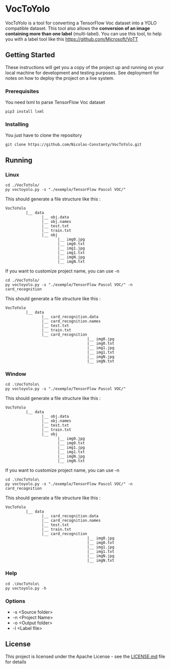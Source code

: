 # VocToYolo

VocToYolo is a tool for converting a TensorFlow Voc dataset into a YOLO compatible dataset. This tool also allows the **conversion of an image containing more than one label** (multi-label).
You can use this tool, to help you with a label tool like this https://github.com/Microsoft/VoTT

## Getting Started

These instructions will get you a copy of the project up and running on your local machine for development and testing purposes. See deployment for notes on how to deploy the project on a live system.

### Prerequisites

You need lxml to parse TensorFlow Voc dataset

```
pip3 install lxml
```

### Installing

You just have to clone the repository

```
git clone https://github.com/Nicolas-Constanty/VocToYolo.git
```

## Running

### Linux

```
cd ./VocToYolo/
py voctoyolo.py -s "./exemple/TensorFlow Pascol VOC/"
```

This should generate a file structure like this :
```
VocToYolo
         |__ data
                |__ obj.data
                |__ obj.names
                |__ test.txt
                |__ train.txt
                |__ obj
                       |__ img0.jpg
                       |__ img0.txt
                       |__ img1.jpg
                       |__ img1.txt
                       |__ imgN.jpg
                       |__ imgN.txt
```

If you want to customize project name, you can use -n

```
cd ./VocToYolo/
py voctoyolo.py -s "./exemple/TensorFlow Pascol VOC/" -n card_recognition
```

This should generate a file structure like this :
```
VocToYolo
         |__ data
                |__ card_recognition.data
                |__ card_recognition.names
                |__ test.txt
                |__ train.txt
                |__ card_recognition
                                    |__ img0.jpg
                                    |__ img0.txt
                                    |__ img1.jpg
                                    |__ img1.txt
                                    |__ imgN.jpg
                                    |__ imgN.txt
```

### Window
```
cd .\VocToYolo\
py voctoyolo.py -s "./exemple/TensorFlow Pascol VOC/"
```

This should generate a file structure like this :
```
VocToYolo
         |__ data
                |__ obj.data
                |__ obj.names
                |__ test.txt
                |__ train.txt
                |__ obj
                       |__ img0.jpg
                       |__ img0.txt
                       |__ img1.jpg
                       |__ img1.txt
                       |__ imgN.jpg
                       |__ imgN.txt
```

If you want to customize project name, you can use -n

```
cd .\VocToYolo\
py voctoyolo.py -s "./exemple/TensorFlow Pascol VOC/" -n card_recognition
```

This should generate a file structure like this :
```
VocToYolo
         |__ data
                |__ card_recognition.data
                |__ card_recognition.names
                |__ test.txt
                |__ train.txt
                |__ card_recognition
                                    |__ img0.jpg
                                    |__ img0.txt
                                    |__ img1.jpg
                                    |__ img1.txt
                                    |__ imgN.jpg
                                    |__ imgN.txt
```

### Help

```
cd .\VocToYolo\
py voctoyolo.py -h
```

### Options

 - -s \<Source folder>
 - -n \<Project Name>
 - -o \<Output folder>
 - -l \<Label file>

## License

This project is licensed under the Apache License - see the [LICENSE.md](LICENSE.md) file for details
